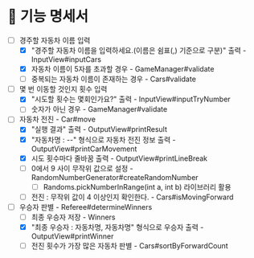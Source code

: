 # 🚀 기능 명세서

- [ ] 경주할 자동차 이름 입력
  - [x] "경주할 자동차 이름을 입력하세요.(이름은 쉼표(,) 기준으로 구분)" 출력 - InputView#inputCars
  - [x] 자동차 이름이 5자를 초과할 경우 - GameManager#validate
  - [ ] 중복되는 자동차 이름이 존재하는 경우 - Cars#validate
- [ ] 몇 번 이동할 것인지 횟수 입력
    - [x] "시도할 횟수는 몇회인가요?" 출력 - InputView#inputTryNumber
    - [ ] 숫자가 아닌 경우 - GameManager#validate
- [ ] 자동차 전진 - Car#move
  - [x] "실행 결과" 출력 - OutputView#printResult
  - [x] "자동차명 : --" 형식으로 자동차 전진 정보 출력 - OutputView#printCarMovement
  - [x] 시도 횟수마다 줄바꿈 출력 - OutputView#printLineBreak
  - [ ] 0에서 9 사이 무작위 값으로 설정 - RandomNumberGenerator#createRandomNumber
    - [ ] Randoms.pickNumberInRange(int a, int b) 라이브러리 활용
  - [ ] 전진 : 무작위 값이 4 이상인지 확인한다. - Cars#isMovingForward
- [ ] 우승자 판별 - Referee#determineWinners
  - [ ] 최종 우승자 저장 - Winners
  - [x] "최종 우승자 : 자동차명, 자동차명" 형식으로 우승자 출력 - OutputView#printWinner
  - [ ] 전진 횟수가 가장 많은 자동차 판별 - Cars#sortByForwardCount